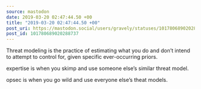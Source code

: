 ```yaml
---
source: mastodon
date: 2019-03-20 02:47:44.50 +00
title: "2019-03-20 02:47:44.50 +00"
post_uri: https://mastodon.social/users/gravely/statuses/101780689020288737
post_id: 101780689020288737
---
```

Threat modeling is the practice of estimating what you do and don’t intend to attempt to control for, given specific ever-occurring priors.

expertise is when you skimp and use someone else’s similar threat model.

opsec is when you go wild and use everyone else’s theat models.


